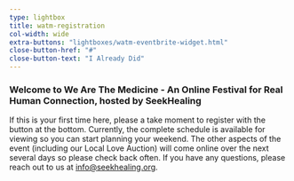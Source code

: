 ```yaml
---
type: lightbox
title: watm-registration
col-width: wide
extra-buttons: "lightboxes/watm-eventbrite-widget.html"
close-button-href: "#"
close-button-text: "I Already Did"
---
```


### Welcome to We Are The Medicine - An Online Festival for Real Human Connection, hosted by SeekHealing

<!-- <a href="#" class="close"> -->
<!-- [](#){:class="close"} -->

If this is your first time here, please a take moment to register with the button at the bottom. Currently, the complete
schedule is available for viewing so you can start planning your weekend. The other aspects of the event (including our 
Local Love Auction) will come online over the next several days so please check back often. If you have any questions, 
please reach out to us at [info@seekhealing.org](mailto:info@seekhealing.org).
